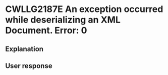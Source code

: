 # CWLLG2187E An exception occurred while deserializing an XML Document.  Error: 0

## Explanation

## User response